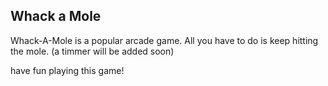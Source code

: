 Whack a Mole
-------------

Whack-A-Mole is a popular arcade game. 
All you have to do is keep hitting the mole. (a timmer will be added soon)

have  fun playing this game!
